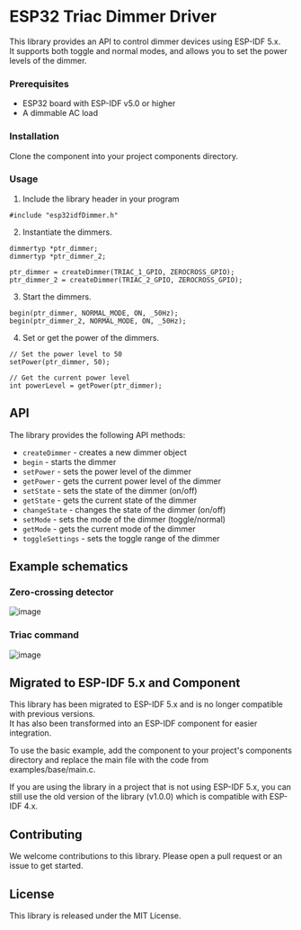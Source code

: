 # ESP32 Triac Dimmer Driver

This library provides an API to control dimmer devices using ESP-IDF 5.x.  
It supports both toggle and normal modes, and allows you to set the power levels of the dimmer.

### Prerequisites
- ESP32 board with ESP-IDF v5.0 or higher
- A dimmable AC load

### Installation
Clone the component into your project components directory. 

### Usage
1. Include the library header in your program 
```
#include "esp32idfDimmer.h"
```
2. Instantiate the dimmers. 
```
dimmertyp *ptr_dimmer; 
dimmertyp *ptr_dimmer_2; 

ptr_dimmer = createDimmer(TRIAC_1_GPIO, ZEROCROSS_GPIO);
ptr_dimmer_2 = createDimmer(TRIAC_2_GPIO, ZEROCROSS_GPIO);
``` 
3. Start the dimmers. 
```
begin(ptr_dimmer, NORMAL_MODE, ON, _50Hz);
begin(ptr_dimmer_2, NORMAL_MODE, ON, _50Hz);
```
4. Set or get the power of the dimmers. 
```
// Set the power level to 50 
setPower(ptr_dimmer, 50); 

// Get the current power level 
int powerLevel = getPower(ptr_dimmer); 
``` 

## API

The library provides the following API methods:

* `createDimmer` - creates a new dimmer object
* `begin` - starts the dimmer
* `setPower` - sets the power level of the dimmer
* `getPower` - gets the current power level of the dimmer
* `setState` - sets the state of the dimmer (on/off)
* `getState` - gets the current state of the dimmer
* `changeState` - changes the state of the dimmer (on/off)
* `setMode` - sets the mode of the dimmer (toggle/normal)
* `getMode` - gets the current mode of the dimmer
* `toggleSettings` - sets the toggle range of the dimmer

## Example schematics

### Zero-crossing detector

![image](https://user-images.githubusercontent.com/49943249/194775323-f39d7d93-49cd-4882-aff1-6535ebe1c8b8.png)

### Triac command 

![image](https://user-images.githubusercontent.com/49943249/194775053-0badd3f8-0c23-4a86-8843-abe2f994f5b3.png)

## Migrated to ESP-IDF 5.x and Component
This library has been migrated to ESP-IDF 5.x and is no longer compatible with previous versions.  
It has also been transformed into an ESP-IDF component for easier integration.

To use the basic example, add the component to your project's components directory and replace the main file with the code from examples/base/main.c.

If you are using the library in a project that is not using ESP-IDF 5.x, you can still use the old version of the library (v1.0.0) which is compatible with ESP-IDF 4.x.

## Contributing 

We welcome contributions to this library. Please open a pull request or an issue to get started. 

## License 

This library is released under the MIT License.
